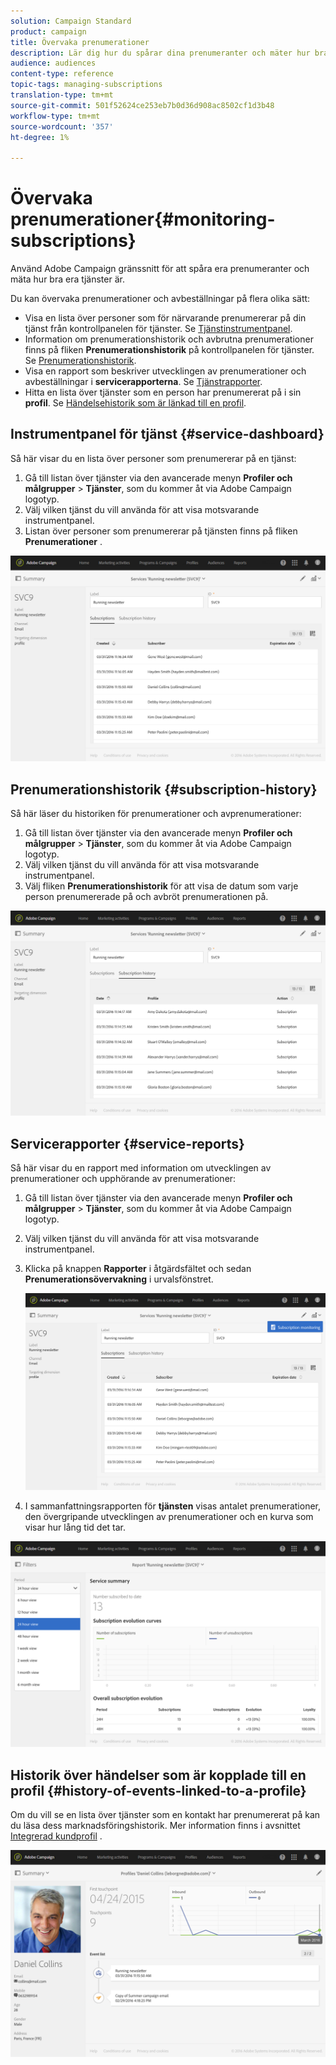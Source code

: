 ```yaml
---
solution: Campaign Standard
product: campaign
title: Övervaka prenumerationer
description: Lär dig hur du spårar dina prenumeranter och mäter hur bra dina tjänster är med hjälp av instrumentpaneler och rapporter.
audience: audiences
content-type: reference
topic-tags: managing-subscriptions
translation-type: tm+mt
source-git-commit: 501f52624ce253eb7b0d36d908ac8502cf1d3b48
workflow-type: tm+mt
source-wordcount: '357'
ht-degree: 1%

---
```



# Övervaka prenumerationer{#monitoring-subscriptions}

Använd Adobe Campaign gränssnitt för att spåra era prenumeranter och mäta hur bra era tjänster är.

Du kan övervaka prenumerationer och avbeställningar på flera olika sätt:

* Visa en lista över personer som för närvarande prenumererar på din tjänst från kontrollpanelen för tjänster. Se [Tjänstinstrumentpanel](#service-dashboard).
* Information om prenumerationshistorik och avbrutna prenumerationer finns på fliken **Prenumerationshistorik** på kontrollpanelen för tjänster. Se [Prenumerationshistorik](#subscription-history).
* Visa en rapport som beskriver utvecklingen av prenumerationer och avbeställningar i **servicerapporterna**. Se [Tjänstrapporter](#service-reports).
* Hitta en lista över tjänster som en person har prenumererat på i sin **profil**. Se [Händelsehistorik som är länkad till en profil](#history-of-events-linked-to-a-profile).

## Instrumentpanel för tjänst {#service-dashboard}

Så här visar du en lista över personer som prenumererar på en tjänst:

1. Gå till listan över tjänster via den avancerade menyn **Profiler och målgrupper** > **Tjänster**, som du kommer åt via Adobe Campaign logotyp.
1. Välj vilken tjänst du vill använda för att visa motsvarande instrumentpanel.
1. Listan över personer som prenumererar på tjänsten finns på fliken **Prenumerationer** .

![](assets/lp_monitoring_subscriptions_1.png)

## Prenumerationshistorik {#subscription-history}

Så här läser du historiken för prenumerationer och avprenumerationer:

1. Gå till listan över tjänster via den avancerade menyn **Profiler och målgrupper** > **Tjänster**, som du kommer åt via Adobe Campaign logotyp.
1. Välj vilken tjänst du vill använda för att visa motsvarande instrumentpanel.
1. Välj fliken **Prenumerationshistorik** för att visa de datum som varje person prenumererade på och avbröt prenumerationen på.

![](assets/lp_monitoring_subscriptions_2.png)

## Servicerapporter {#service-reports}

Så här visar du en rapport med information om utvecklingen av prenumerationer och upphörande av prenumerationer:

1. Gå till listan över tjänster via den avancerade menyn **Profiler och målgrupper** > **Tjänster**, som du kommer åt via Adobe Campaign logotyp.
1. Välj vilken tjänst du vill använda för att visa motsvarande instrumentpanel.
1. Klicka på knappen **Rapporter** i åtgärdsfältet och sedan **Prenumerationsövervakning** i urvalsfönstret.

   ![](assets/lp_monitoring_subscriptions_3.png)

1. I sammanfattningsrapporten för **tjänsten** visas antalet prenumerationer, den övergripande utvecklingen av prenumerationer och en kurva som visar hur lång tid det tar.

![](assets/lp_monitoring_subscriptions_4.png)

## Historik över händelser som är kopplade till en profil {#history-of-events-linked-to-a-profile}

Om du vill se en lista över tjänster som en kontakt har prenumererat på kan du läsa dess marknadsföringshistorik. Mer information finns i avsnittet [Integrerad kundprofil](../../audiences/using/integrated-customer-profile.md) .

![](assets/lp_monitoring_subscriptions_5.png)

